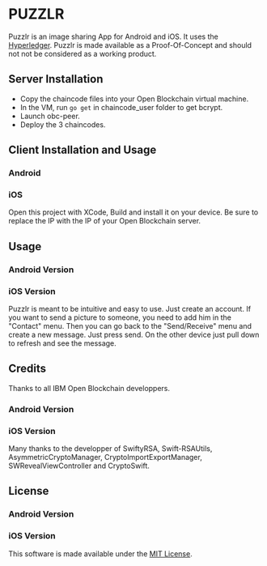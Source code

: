# PUZZLR

Puzzlr is an image sharing App for Android and iOS. It uses the [Hyperledger](https://github.com/hyperledger). Puzzlr is made available as a Proof-Of-Concept and should not not be considered as a working product.

## Server Installation

- Copy the chaincode files into your Open Blockchain virtual machine.
- In the VM, run `go get` in chaincode_user folder to get bcrypt.
- Launch obc-peer.
- Deploy the 3 chaincodes.

## Client Installation and Usage

### Android

### iOS

Open this project with XCode, Build and install it on your device. Be sure to replace the IP with the IP of your Open Blockchain server.

## Usage

### Android Version



### iOS Version

Puzzlr is meant to be intuitive and easy to use. Just create an account. If you want to send a picture to someone, you need to add him in the "Contact" menu. Then you can go back to the "Send/Receive" menu and create a new message. Just press send.
On the other device just pull down to refresh and see the message.

## Credits

Thanks to all IBM Open Blockchain developpers.

### Android Version

### iOS Version

Many thanks to the developper of SwiftyRSA, Swift-RSAUtils, AsymmetricCryptoManager, CryptoImportExportManager, SWRevealViewController and CryptoSwift.

## License

### Android Version

### iOS Version

This software is made available under the [MIT License](LICENSE).